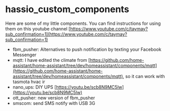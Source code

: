 # hassio_custom_components

Here are some of my little components. You can find instructions for using them on this youtube channel [https://www.youtube.com/c/taymay?sub_confirmation=1](https://www.youtube.com/c/taymay?sub_confirmation=1)

* fbm_pusher: Alternatives to push notification by texting your Facebook Messenger
* mqtt: I have edited the climate from [https://github.com/home-assistant/home-assistant/tree/dev/homeassistant/components/mqtt](https://github.com/home-assistant/home-assistant/tree/dev/homeassistant/components/mqtt), so it can work with tasmota hvac ir
* nano_ups: DIY UPS [https://youtu.be/scb8N9MC5lw](https://youtu.be/scb8N9MC5lw)
* ott_pusher: new version of fbm_pusher
* smscom: send SMS notify with USB 3G